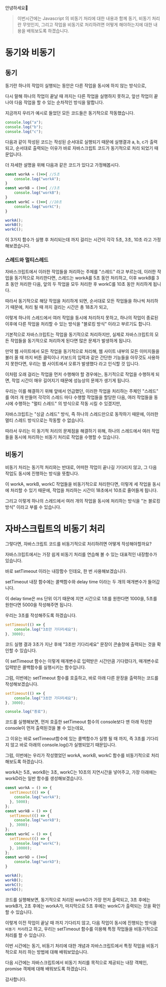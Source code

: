 안녕하세요🤗

> 이번시간에는 Javascript 의 비동기 처리에 대한 내용과 함께 동기, 비동기 처리란 무엇인지, 그리고 작업을 비동기로 처리하려면 어떻게 해야하는지에 대한 내용을 배워보도록 하겠습니다.

# 동기와 비동기

## 동기

동기란 하나의 작업이 실행되는 동안은 다른 작업을 동시에 하지 않는 방식으로, 

다시 말해 하나의 작업이 끝날 때 까지는 다른 작업을 실행하지 못하고, 앞선 작업이 끝나야 다음 작업을 할 수 있는 순차적인 방식을 말합니다. 

지금까지 우리가 예시로 들었던 모든 코드들은 동기적으로 작동했습니다.

```js
console.log("a");
console.log("b");
console.log("c");
```

다음과 같이 작성된 코드는 작성된 순서대로 실행되기 때문에 실행결과 a, b, c가 출력되고, 순서대로 출력되는 이유가 바로 자바스크립트 코드가 동기적으로 처리 되었기 때문입니다.

더 자세한 설명을 위해 다음과 같은 코드가 있다고 가정해봅시다.

```js
const workA = ()=>{ //5초
    console.log("workA");
}
const workB = ()=>{ //3초
    console.log("workB");
}
const workC = ()=>{ //10초
    console.log("workC");
}

workA(); 
workB(); 
workC(); 
```

이 3가지 함수가 실행 후 처리되는데 까지 걸리는 시간이 각각 5초, 3초, 10초 라고 가정해보겠습니다.

### 스레드와 멀티스레드

자바스크립트에서 이러한 작업들을 처리하는 주체를 "스레드" 라고 부르는데, 이러한 작업을 동기적으로 처리한다면, 스레드는 workA를 5초 동안 처리하고, 이후 workB를 3초 동안 처리한 다음, 앞의 두 작업을 모두 처리한 후 workC를 10초 동안 처리하게 됩니다.

따라서 동기적으로 해당 작업을 처리하게 되면, 순서대로 모든 작업들을 하나씩 처리하기 때문에, 처리 될 때 까지 걸리는 시간은 총 18초가 되고, 

이렇게 하나의 스레드에서 여러 작업을 동시에 처리하지 못하고, 하나의 작업이 종료된 이후에 다른 작업을 처리할 수 있는 방식을 "블로킹 방식" 이라고 부르기도 합니다.

기본적으로 자바스크립트는 작업을 동기적으로 처리하지만, 실제로 자바스크립트의 모든 작업들을 동기적으로 처리하게 된다면 많은 문제가 발생하게 됩니다.

만약 웹 사이트에서 모든 작업을 동기적으로 처리해, 웹 사이트 내부의 모든 이미지들을 불러 올 때 까지 버튼 클릭이나 키보드의 입력과 같은 간단한 기능들을 아무것도 사용하지 못한다면, 우리는 웹 사이트에서 오류가 발생했다 라고 인식할 것 입니다.

이처럼 오래 걸리는 작업을 먼저 수행해야 할 경우에는, 동기적으로 작업을 수행하게 되면, 작업 시간이 매우 길어지기 때문에 성능상의 문제가 생기게 됩니다.

우리는 이를 해결하기 위해 앞에서 언급했던, 이러한 작업을 처리하는 주체인 "스레드" 를 여러 개 만들어 각각의 스레드 마다 수행할 작업들을 할당한 다음, 여러 작업들을 동시에 수행하는 "멀티 스레드" 의 방식으로 작동 시킬 수 있겠지만,

자바스크립트는 "싱글 스레드" 방식, 즉 하나의 스레드만으로 동작하기 때문에, 이러한 멀티 스레드 방식으로는 작동할 수 없습니다.

따라서 우리는 이 동기적 처리의 문제점을 해결하기 위해, 하나의 스레드에서 여러 작업들을 동시에 처리하는 비동기 처리로 작업을 수행할 수 있습니다.

## 비동기

비동기 처리는 동기적 처리와는 반대로, 어떠한 작업이 끝나길 기다리지 않고, 그 다음 작업도 동시에 진행하는 방식을 뜻합니다.

이 workA, workB, workC 작업들을 비동기적으로 처리한다면, 이렇게 세 작업을 동시에 처리할 수 있기 때문에, 작업을 처리하는 시간이 18초에서 10초로 줄어들게 됩니다.

그리고 이렇게 하나의 스레드에서 여러 개의 작업을 동시에 처리하는 방식을 "논 블로킹 방식" 이라고 부를 수 있습니다.

# 자바스크립트의 비동기 처리

그렇다면, 자바스크립트 코드를 비동기적으로 처리하려면 어떻게 작성해야할까요?

자바스크립트에서는 가장 쉽게 비동기 처리를 연습해 볼 수 있는 대표적인 내장함수가 있습니다.

바로 setTimeout 이라는 내장함수 인데요, 한 번 사용해보겠습니다.

setTimeout 내장 함수에는 콜백함수와 delay time 이라는 두 개의 매개변수가 들어갑니다.

이 delay time은 ms 단위 이기 때문에 지연 시간으로 1초를 원한다면 1000을, 5초를 원한다면 5000을 작성해주면 됩니다.

우리는 3초를 작성해주도록 하겠습니다.

```js
setTimeout(() => {
    console.log("3초만 기다리세요");
}, 3000);
```

코드 실행 결과 3초가 지난 후에 "3초만 기다리세요" 문장이 콘솔창에 출력되는 것을 확인할 수 있습니다.

이 setTimeout 함수는 이렇게 매개변수로 입력받은 시간만큼 기다렸다가, 매개변수로 입력받은 콜백함수를 실행시키는 함수입니다.

그럼, 이번에는 setTimeout 함수를 호출하고, 바로 아래 다른 문장을 출력하는 코드를 작성해보겠습니다.

```js
setTimeout(() => {
    console.log("3초만 기다리세요");
}, 3000);

console.log("종료");
```

코드를 실행해보면, 먼저 호출한 setTimeout 함수의 console보다 맨 아래 작성한 console이 먼저 출력된것을 볼 수 있는데요,

그 이유는 바로 setTimeout함수에 있는 콜백함수가 실행 될 때 까지, 즉 3초를 기다리지 않고 바로 아래의 console.log()가 실행되었기 때문입니다.

그럼, 이번에는 우리가 작성했었던 workA, workB, workC 함수를 비동기적으로 처리해보도록 하겠습니다.

workA는 5초, workB는 3초, workC는 10초의 지연시간을 넣어주고, 가장 아래에는 workD라는 일반 함수를 생성해보겠습니다.

```js
const workA = () => {
  setTimeout(() => {
    console.log("workA");
  }, 5000);
};
const workB = () => {
  setTimeout(() => {
    console.log("workB");
  }, 3000);
};
const workC = () => {
  setTimeout(() => {
    console.log("workC");
  }, 10000);
};
const workD = ()=>{
    console.log("workD");
}

workA();
workB();
workC();
workD();
```

코드를 실행해보면, 동기적으로 처리된 workD가 가장 먼저 출력되고, 3초 후에는 workB가, 2초 후에는 workA가, 마지막으로 5초 후에는 workC가 출력되는 것을 확인 할 수 있습니다.

이렇게 이전 작업이 끝날 때 까지 기다리지 않고, 다음 작업이 동시에 진행되는 방식을 `비동기 처리`라고 하고, 우리는 setTimeout 함수를 이용해 특정 작업들을 비동기적으로 처리를 할 수 있습니다.

이번 시간에는 동기, 비동기 처리에 대한 개념과 자바스크립트에서 특정 작업을 비동기적으로 처리 하는 방법에 대해 배워보았습니다.

다음 시간에는 자바스크립트에서 비동기 처리를 목적으로 제공되는 내장 객체인, promise 객체에 대해 배워보도록 하겠습니다.

감사합니다.
